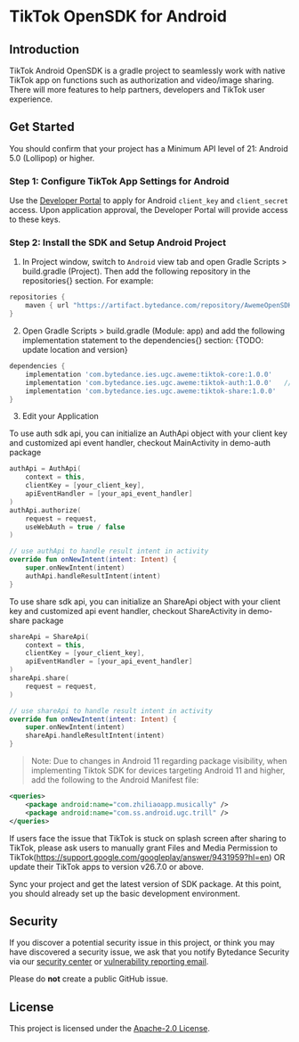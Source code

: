 # TikTok OpenSDK for Android

## Introduction

TikTok Android OpenSDK is a gradle project to seamlessly work with native TikTok app on functions such as authorization and video/image sharing.
There will more features to help partners, developers and TikTok user experience.

## Get Started
You should confirm that your project has a Minimum API level of 21: Android 5.0 (Lollipop) or higher.

### Step 1: Configure TikTok App Settings for Android
Use the [Developer Portal](https://developers.tiktok.com/login/) to apply for Android `client_key` and `client_secret` access. Upon application approval, the Developer Portal will provide access to these keys.

### Step 2: Install the SDK and Setup Android Project
1. In Project window, switch to `Android` view tab and open Gradle Scripts > build.gradle (Project). Then add the following repository in the repositories{} section. For example:
```gradle
repositories {
    maven { url "https://artifact.bytedance.com/repository/AwemeOpenSDK" }
}
```

2. Open Gradle Scripts > build.gradle (Module: app) and add the following implementation statement to the dependencies{} section: {TODO: update location and version}
```gradle
dependencies {
    implementation 'com.bytedance.ies.ugc.aweme:tiktok-core:1.0.0'
    implementation 'com.bytedance.ies.ugc.aweme:tiktok-auth:1.0.0'   // to use authorization api
    implementation 'com.bytedance.ies.ugc.aweme:tiktok-share:1.0.0'    // to use share api
}
```

3. Edit your Application

To use auth sdk api, you can initialize an AuthApi object with your client key and customized api event handler, checkout MainActivity in demo-auth package
```kotlin
authApi = AuthApi(
    context = this,
    clientKey = [your_client_key],
    apiEventHandler = [your_api_event_handler]
)
authApi.authorize(
    request = request,
    useWebAuth = true / false
)

// use authApi to handle result intent in activity
override fun onNewIntent(intent: Intent) {
    super.onNewIntent(intent)
    authApi.handleResultIntent(intent)
}

```

To use share sdk api, you can initialize an ShareApi object with your client key and customized api event handler, checkout ShareActivity in demo-share package
```kotlin
shareApi = ShareApi(
    context = this,
    clientKey = [your_client_key],
    apiEventHandler = [your_api_event_handler]
)
shareApi.share(
    request = request,
)

// use shareApi to handle result intent in activity
override fun onNewIntent(intent: Intent) {
    super.onNewIntent(intent)
    shareApi.handleResultIntent(intent)
}

```

> Note:
Due to changes in Android 11 regarding package visibility, when implementing Tiktok SDK for devices targeting Android 11 and higher, add the following to the Android Manifest file:
```xml
<queries>
    <package android:name="com.zhiliaoapp.musically" />
    <package android:name="com.ss.android.ugc.trill" />
</queries>
```
If users face the issue that TikTok is stuck on splash screen after sharing to TikTok, please ask users to manually grant Files and Media Permission to TikTok(https://support.google.com/googleplay/answer/9431959?hl=en) OR update their TikTok apps to version v26.7.0 or above.

Sync your project and get the latest version of SDK package.
At this point, you should already set up the basic development environment.

## Security

If you discover a potential security issue in this project, or think you may
have discovered a security issue, we ask that you notify Bytedance Security via our [security center](https://security.bytedance.com/src) or [vulnerability reporting email](sec@bytedance.com).

Please do **not** create a public GitHub issue.

## License

This project is licensed under the [Apache-2.0 License](LICENSE).